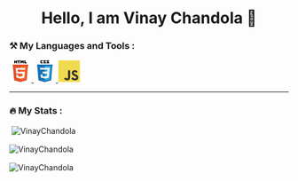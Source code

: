 ### <h1 align="center">Hello, I am Vinay Chandola 👋</h1>

<!--
**Hero-debug-cloud/Hero-debug-cloud** is a ✨ _special_ ✨ repository because its `README.md` (this file) appears on your GitHub profile.

Here are some ideas to get you started:

- 🔭 I’m currently working on ...
- 🌱 I’m currently learning ...
- 👯 I’m looking to collaborate on ...
- 🤔 I’m looking for help with ...
- 💬 Ask me about ...
- 📫 How to reach me: ...
- 😄 Pronouns: ...
- ⚡ Fun fact: ...
-->

### ⚒️ My Languages and Tools :

<p align="left"> </a> <a href="https://www.w3.org/html/" target="_blank" rel="noreferrer"> <img src="https://raw.githubusercontent.com/devicons/devicon/master/icons/html5/html5-original-wordmark.svg" alt="html5" width="40" height="40"/> </a> <a href="https://www.w3schools.com/css/" target="_blank" rel="noreferrer"> <img src="https://raw.githubusercontent.com/devicons/devicon/master/icons/css3/css3-original-wordmark.svg" alt="css3" width="40" height="40"/> </a> </a> <a href="https://developer.mozilla.org/en-US/docs/Web/JavaScript" target="_blank" rel="noreferrer"> <img src="https://raw.githubusercontent.com/devicons/devicon/master/icons/javascript/javascript-original.svg" alt="javascript" width="40" height="40"/> </a>  </p>  

--- 
### :fire: My Stats :

<p>&nbsp;<img align="center" src="https://github-readme-stats.vercel.app/api?username=Hero-debug-cloud&show_icons=true&locale=en" alt="VinayChandola" /></p>

<p><img align="center" src="https://github-readme-streak-stats.herokuapp.com/?user=Hero-debug-cloud&" alt="VinayChandola" /></p>

<p><img align="center" src="https://github-readme-stats.vercel.app/api/top-langs?username=Hero-debug-cloud&show_icons=true&locale=en&layout=compact" alt="VinayChandola" /></p>
